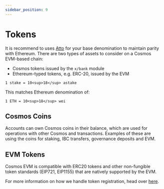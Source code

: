 ```yaml
---
sidebar_position: 9
---
```


# Tokens

It is recommend to uses [Atto](https://en.wikipedia.org/wiki/Atto-) for your base denomination to maintain parity with Ethereum.
There are two types of assets to consider on a Cosmos EVM-based chain:

- Cosmos tokens issued by the `x/bank` module
- Ethereum-typed tokens, e.g. ERC-20, issued by the EVM

`1 stake = 10<sup>18</sup> astake`

This matches Ethereum denomination of:

`1 ETH = 10<sup>18</sup> wei`

## Cosmos Coins

Accounts can own Cosmos coins in their balance, which are used for operations with other Cosmos and transactions. Examples
of these are using the coins for staking, IBC transfers, governance deposits and EVM.

## EVM Tokens

Cosmos EVM is compatible with ERC20 tokens and other non-fungible token standards (EIP721, EIP1155)
that are natively supported by the EVM.

For more information on how we handle token registration, head over [here](./../../develop/mainnet#token-registration).